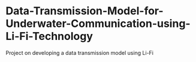 # Data-Transmission-Model-for-Underwater-Communication-using-Li-Fi-Technology
Project on developing a data transmission model using Li-Fi
